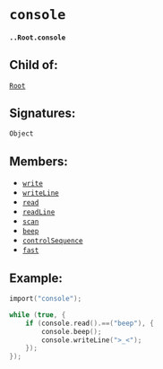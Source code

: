 # `console`

#### `..Root.console`

## Child of:

[`Root`](docs..Root.md)

## Signatures:

`Object`

## Members:

- [`write`](docs..Root.console.write.md)
- [`writeLine`](docs..Root.console.writeLine.md)
- [`read`](docs..Root.console.read.md)
- [`readLine`](docs..Root.console.readLine.md)
- [`scan`](docs..Root.console.scan.md)
- [`beep`](docs..Root.console.beep.md)
- [`controlSequence`](docs..Root.console.controlSequence.md)
- [`fast`](docs..Root.console.fast.md)

## Example:

```c
import("console");

while (true, {
    if (console.read().==("beep"), {
        console.beep();
        console.writeLine(">_<");
    });
});
```


